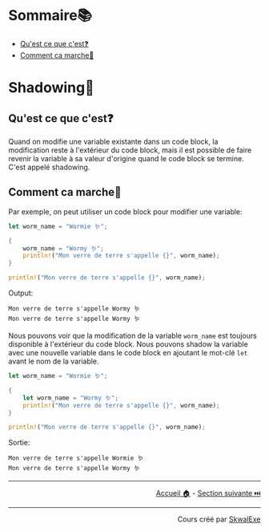 # Sommaire📚

- [Qu'est ce que c'est❓](#quest-ce-que-cest)
- [Comment ca marche🤔](#comment-ca-marche)

# Shadowing👥

## Qu'est ce que c'est❓

Quand on modifie une variable existante dans un code block, la modification reste à l'extérieur du code block, mais il est possible de faire revenir la variable à sa valeur d'origine quand le code block se termine. C'est appelé shadowing.

## Comment ca marche🤔

Par exemple, on peut utiliser un code block pour modifier une variable:

```rust
let worm_name = "Wormie 🪱";

{
    worm_name = "Wormy 🪱";
    println!("Mon verre de terre s'appelle {}", worm_name);
}

println!("Mon verre de terre s'appelle {}", worm_name);
```

Output:

```
Mon verre de terre s'appelle Wormy 🪱
Mon verre de terre s'appelle Wormy 🪱
```

Nous pouvons voir que la modification de la variable `worm_name` est toujours disponible à l'extérieur du code block. Nous pouvons shadow la variable avec une nouvelle variable dans le code block en ajoutant le mot-clé `let` avant le nom de la variable.

```rust
let worm_name = "Wormie 🪱";

{
    let worm_name = "Wormy 🪱";
    println!("Mon verre de terre s'appelle {}", worm_name);
}

println!("Mon verre de terre s'appelle {}", worm_name);
```

Sortie: 

```
Mon verre de terre s'appelle Wormie 🪱
Mon verre de terre s'appelle Wormy 🪱
```

---

<p align="right"><a href="../..">Accueil 🏠</a> - <a href="../les-references">Section suivante ⏭️</a></p>

---

<p align="right">Cours créé par <a href="https://github.com/SkwalExe/" target="_blank">SkwalExe</a></p>